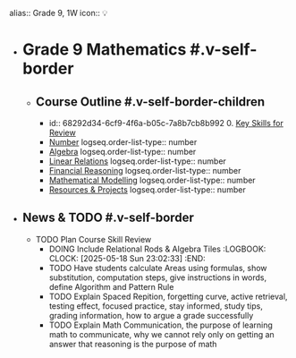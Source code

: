 alias:: Grade 9, 1W
icon:: 💡

- # Grade 9 Mathematics #.v-self-border
	- ## Course Outline #.v-self-border-children
		- id:: 68292d34-6cf9-4f6a-b05c-7a8b7cb8b992
		  0. [Key Skills for Review]([[MTH1W/0]])
		- [Number]([[MTH1W/1]])
		  logseq.order-list-type:: number
		- [Algebra]([[MTH1W/2]])
		  logseq.order-list-type:: number
		- [Linear Relations]([[MTH1W/3]])
		  logseq.order-list-type:: number
		- [Financial Reasoning]([[MTH1W/4]])
		  logseq.order-list-type:: number
		- [Mathematical Modelling]([[MTH1W/5]])
		  logseq.order-list-type:: number
		- [Resources & Projects]([[MTH1W/Resources]])
		  logseq.order-list-type:: number
- ## News & TODO #.v-self-border
	- TODO Plan Course Skill Review
		- DOING Include Relational Rods & Algebra Tiles
		  :LOGBOOK:
		  CLOCK: [2025-05-18 Sun 23:02:33]
		  :END:
		- TODO Have students calculate Areas using formulas, show substitution, computation steps, give instructions in words, define Algorithm and Pattern Rule
		- TODO Explain Spaced Repition, forgetting curve, active retrieval, testing effect, focused practice, stay informed, study tips, grading information, how to argue a grade successfully
		- TODO Explain Math Communication, the purpose of learning math to communicate, why we cannot rely only on getting an answer that reasoning is the purpose of math